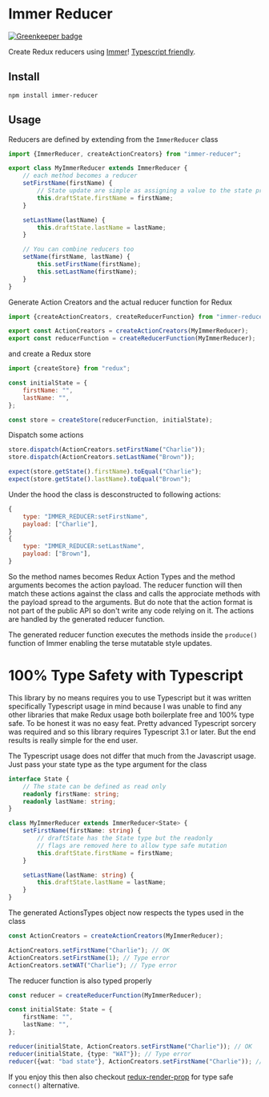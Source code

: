 # Immer Reducer

[![Greenkeeper badge](https://badges.greenkeeper.io/epeli/immer-reducer.svg)](https://greenkeeper.io/)

Create Redux reducers using [Immer](https://github.com/mweststrate/immer)! [Typescript friendly](#100-type-safety-with-typescript).

## Install

    npm install immer-reducer

## Usage

Reducers are defined by extending from the `ImmerReducer` class

```js
import {ImmerReducer, createActionCreators} from "immer-reducer";

export class MyImmerReducer extends ImmerReducer {
    // each method becomes a reducer
    setFirstName(firstName) {
        // State update are simple as assigning a value to the state property thanks to Immer
        this.draftState.firstName = firstName;
    }

    setLastName(lastName) {
        this.draftState.lastName = lastName;
    }

    // You can combine reducers too
    setName(firstName, lastName) {
        this.setFirstName(firstName);
        this.setLastName(firstName);
    }
}
```

Generate Action Creators and the actual reducer function for Redux

```js
import {createActionCreators, createReducerFunction} from "immer-reducer";

export const ActionCreators = createActionCreators(MyImmerReducer);
export const reducerFunction = createReducerFunction(MyImmerReducer);
```

and create a Redux store

```js
import {createStore} from "redux";

const initialState = {
    firstName: "",
    lastName: "",
};

const store = createStore(reducerFunction, initialState);
```

Dispatch some actions

```js
store.dispatch(ActionCreators.setFirstName("Charlie"));
store.dispatch(ActionCreators.setLastName("Brown"));

expect(store.getState().firstName).toEqual("Charlie");
expect(store.getState().lastName).toEqual("Brown");
```

Under the hood the class is desconstructed to following actions:

```js
{
    type: "IMMER_REDUCER:setFirstName",
    payload: ["Charlie"],
}
{
    type: "IMMER_REDUCER:setLastName",
    payload: ["Brown"],
}
```

So the method names becomes Redux Action Types and the method arguments
becomes the action payload. The reducer function will then match these
actions against the class and calls the approciate methods with the payload
spread to the arguments. But do note that the action format is not part of
the public API so don't write any code relying on it. The actions are handled
by the generated reducer function.

The generated reducer function executes the methods inside the `produce()`
function of Immer enabling the terse mutatable style updates.

# 100% Type Safety with Typescript

This library by no means requires you to use Typescript but it was written
specifically Typescript usage in mind because I was unable to find any other
libraries that make Redux usage both boilerplate free and 100% type safe. To
be honest it was no easy feat. Pretty advanced Typescript sorcery was
required and so this library requires Typescript 3.1 or later. But the end
results is really simple for the end user.

The Typescript usage does not differ that much from the Javascript usage.
Just pass your state type as the type argument for the class

```ts
interface State {
    // The state can be defined as read only
    readonly firstName: string;
    readonly lastName: string;
}

class MyImmerReducer extends ImmerReducer<State> {
    setFirstName(firstName: string) {
        // draftState has the State type but the readonly
        // flags are removed here to allow type safe mutation
        this.draftState.firstName = firstName;
    }

    setLastName(lastName: string) {
        this.draftState.lastName = lastName;
    }
}
```

The generated ActionsTypes object now respects the types used in the class

```ts
const ActionCreators = createActionCreators(MyImmerReducer);

ActionCreators.setFirstName("Charlie"); // OK
ActionCreators.setFirstName(1); // Type error
ActionCreators.setWAT("Charlie"); // Type error
```

The reducer function is also typed properly

```ts
const reducer = createReducerFunction(MyImmerReducer);

const initialState: State = {
    firstName: "",
    lastName: "",
};

reducer(initialState, ActionCreators.setFirstName("Charlie")); // OK
reducer(initialState, {type: "WAT"}); // Type error
reducer({wat: "bad state"}, ActionCreators.setFirstName("Charlie")); // Type error
```

If you enjoy this then also checkout
[redux-render-prop](https://github.com/epeli/redux-render-prop) for type safe
`connect()` alternative.
